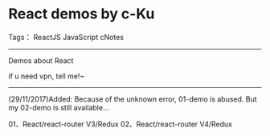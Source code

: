 # React demos by c-Ku

Tags： ReactJS JavaScript cNotes

---
Demos about React

if u need vpn, tell me!~

---
(29/11/2017)Added:
Because of the unknown error, 01-demo is abused.
But my 02-demo is still available...

01、React/react-router V3/Redux
02、React/react-router V4/Redux
